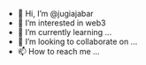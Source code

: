 - 👋 Hi, I’m @jugiajabar
- 👀 I’m interested in web3
- 🌱 I’m currently learning ...
- 💞️ I’m looking to collaborate on ...
- 📫 How to reach me ...

<!---
anotherplnt/anotherplnt is a ✨ special ✨ repository because its `README.md` (this file) appears on your GitHub profile.
You can click the Preview link to take a look at your changes.
--->
